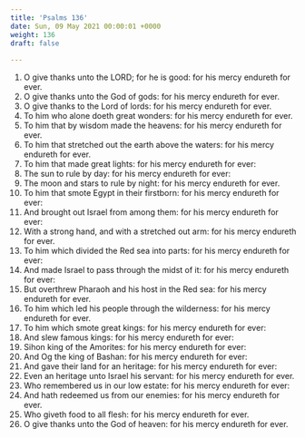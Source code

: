 ```yaml
---
title: 'Psalms 136'
date: Sun, 09 May 2021 00:00:01 +0000
weight: 136
draft: false
  
---
```


1. O give thanks unto the LORD; for he is good: for his mercy endureth for ever.
2. O give thanks unto the God of gods: for his mercy endureth for ever.
3. O give thanks to the Lord of lords: for his mercy endureth for ever.
4. To him who alone doeth great wonders: for his mercy endureth for ever.
5. To him that by wisdom made the heavens: for his mercy endureth for ever.
6. To him that stretched out the earth above the waters: for his mercy endureth for ever.
7. To him that made great lights: for his mercy endureth for ever:
8. The sun to rule by day: for his mercy endureth for ever:
9. The moon and stars to rule by night: for his mercy endureth for ever.
10. To him that smote Egypt in their firstborn: for his mercy endureth for ever:
11. And brought out Israel from among them: for his mercy endureth for ever:
12. With a strong hand, and with a stretched out arm: for his mercy endureth for ever.
13. To him which divided the Red sea into parts: for his mercy endureth for ever:
14. And made Israel to pass through the midst of it: for his mercy endureth for ever:
15. But overthrew Pharaoh and his host in the Red sea: for his mercy endureth for ever.
16. To him which led his people through the wilderness: for his mercy endureth for ever.
17. To him which smote great kings: for his mercy endureth for ever:
18. And slew famous kings: for his mercy endureth for ever:
19. Sihon king of the Amorites: for his mercy endureth for ever:
20. And Og the king of Bashan: for his mercy endureth for ever:
21. And gave their land for an heritage: for his mercy endureth for ever:
22. Even an heritage unto Israel his servant: for his mercy endureth for ever.
23. Who remembered us in our low estate: for his mercy endureth for ever:
24. And hath redeemed us from our enemies: for his mercy endureth for ever.
25. Who giveth food to all flesh: for his mercy endureth for ever.
26. O give thanks unto the God of heaven: for his mercy endureth for ever.
